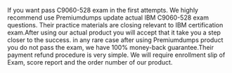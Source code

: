 If you want pass C9060-528 exam in the first attempts. We highly recommend use Premiumdumps update actual IBM C9060-528 exam questions.
Their practice materials are closing relevant to IBM certification exam.After using  our actual product you will accept that it take you a step closer to the success.
in any rare case after using Premiumdumps product you do not pass the exam, we have 100% money-back guarantee.Their payment refund procedure is very simple. We will require enrollment slip of Exam, score report and the order number of our product.

